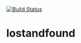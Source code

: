 [![Build Status](https://dev.azure.com/mobabikr/MailRoom/_apis/build/status/mhashimm.lostandfound?branchName=master)](https://dev.azure.com/mobabikr/MailRoom/_build/latest?definitionId=1&branchName=master)

# lostandfound
